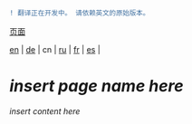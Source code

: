 ```diff
! 翻译正在开发中。 请依赖英文的原始版本。
```

[页面](https://github.com/syncloud/docs/blob/master/cn/index.md#页面)

[en](https://github.com/syncloud/platform/wiki/Custom-certificate) | 
[de](https://github.com/syncloud/docs/blob/master/de/content/Custom-certificate.md) | 
cn | 
[ru](https://github.com/syncloud/docs/blob/master/ru/content/Custom-certificate.md) | 
[fr](https://github.com/syncloud/docs/blob/master/fr/content/Custom-certificate.md) | 
[es](https://github.com/syncloud/docs/blob/master/es/content/Custom-certificate.md) | 

# *insert page name here*

*insert content here*
